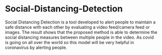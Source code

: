 # Social-Distancing-Detection
Social Distancing Detection is a tool developed to alert people to maintain a safe distance with each other by evaluating a video feed/camera feed or images. The result shows that the proposed method is able to determine the social distancing measures between multiple people in the video.
As covid is going on all over the world so this model will be very helpful in coronavirus by alerting people.

